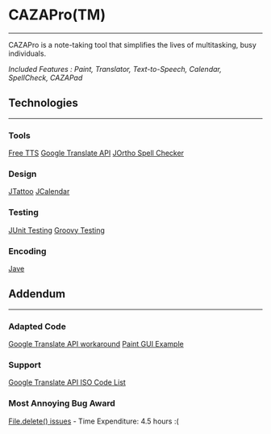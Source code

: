# **CAZAPro(TM)**
-----------------------
CAZAPro is a note-taking tool that simplifies the lives of multitasking, busy individuals. 

*Included Features : Paint, Translator, Text-to-Speech, Calendar, SpellCheck, CAZAPad*



## **Technologies**
--------------------------------
### Tools

[Free TTS](https://freetts.sourceforge.io/)
[Google Translate API](https://cloud.google.com/translate/)
[JOrtho Spell Checker](http://jortho.sourceforge.net/)

### Design

[JTattoo](http://www.jtattoo.net/)
[JCalendar](https://toedter.com/jcalendar/)

### Testing

[JUnit Testing](http://junit.org/)
[Groovy Testing](http://groovy-lang.org/testing.html) 

### Encoding

[Jave](http://www.sauronsoftware.it/projects/jave/)

## **Addendum**
--------------------------------
### Adapted Code
[Google Translate API workaround](http://archana-testing.blogspot.com/2016/02/calling-google-translation-api-in-java.html)
[Paint GUI Example](http://forum.codecall.net/topic/58137-java-mini-paint-program/)

### Support
[Google Translate API ISO Code List](http://archana-testing.blogspot.com/2016/02/calling-google-translation-api-in-java.html)

### Most Annoying Bug Award

[File.delete() issues](https://stackoverflow.com/questions/991489/file-delete-returns-false-even-though-file-exists-file-canread-file-canw/21522963#21522963) - Time Expenditure: 4.5 hours  :(
